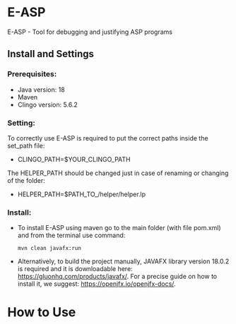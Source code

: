 # E-ASP
E-ASP - Tool for debugging and justifying ASP programs 

## Install and Settings

### Prerequisites:
- Java version: 18
- Maven
- Clingo version: 5.6.2 

### Setting:
To correctly use E-ASP is required to put the correct paths inside the set_path file:
  - CLINGO_PATH=$YOUR_CLINGO_PATH


The HELPER_PATH should be changed just in case of renaming or changing of the folder:
  - HELPER_PATH=$PATH_TO_/helper/helper.lp 
 
### Install:
- To install E-ASP using maven go to the main folder (with file pom.xml) and from the terminal use command:

  
   ```mvn clean javafx:run```

- Alternatively, to build the project manually, JAVAFX library version 18.0.2 is required and it is downloadable here: https://gluonhq.com/products/javafx/. For a precise guide on how to install it, we suggest: https://openjfx.io/openjfx-docs/.



# How to Use

